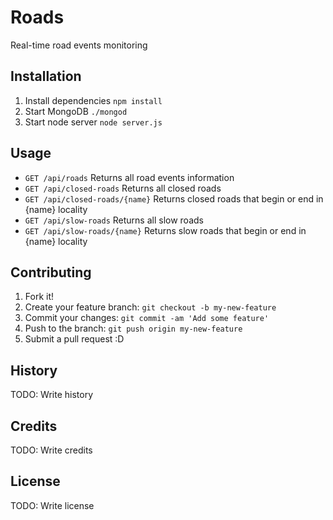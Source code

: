 # Roads
Real-time road events monitoring

## Installation
1. Install dependencies `npm install`
2. Start MongoDB `./mongod`
3. Start node server `node server.js`

## Usage
- `GET /api/roads` Returns all road events information
- `GET /api/closed-roads` Returns all closed roads
- `GET /api/closed-roads/{name}` Returns closed roads that begin or end in {name} locality
- `GET /api/slow-roads` Returns all slow roads
- `GET /api/slow-roads/{name}` Returns slow roads that begin or end in {name} locality 

## Contributing
1. Fork it!
2. Create your feature branch: `git checkout -b my-new-feature`
3. Commit your changes: `git commit -am 'Add some feature'`
4. Push to the branch: `git push origin my-new-feature`
5. Submit a pull request :D
## History
TODO: Write history
## Credits
TODO: Write credits
## License
TODO: Write license
